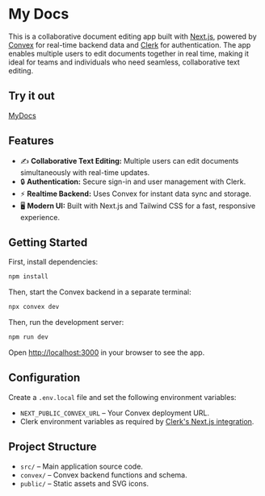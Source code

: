 # My Docs

This is a collaborative document editing app built with [Next.js](https://nextjs.org), powered by [Convex](https://convex.dev) for real-time backend data and [Clerk](https://clerk.com) for authentication. The app enables multiple users to edit documents together in real time, making it ideal for teams and individuals who need seamless, collaborative text editing.

## Try it out

[MyDocs](https://my-docs-blue.vercel.app/)

## Features

- ✍️ **Collaborative Text Editing:** Multiple users can edit documents simultaneously with real-time updates.
- 🔒 **Authentication:** Secure sign-in and user management with Clerk.
- ⚡ **Realtime Backend:** Uses Convex for instant data sync and storage.
- 🖥️ **Modern UI:** Built with Next.js and Tailwind CSS for a fast, responsive experience.

## Getting Started

First, install dependencies:

```bash
npm install
```

Then, start the Convex backend in a separate terminal:

```bash
npx convex dev
```

Then, run the development server:

```bash
npm run dev
```

Open [http://localhost:3000](http://localhost:3000) in your browser to see the app.

## Configuration

Create a `.env.local` file and set the following environment variables:

- `NEXT_PUBLIC_CONVEX_URL` – Your Convex deployment URL.
- Clerk environment variables as required by [Clerk's Next.js integration](https://clerk.com/docs/quickstarts/nextjs).

## Project Structure

- `src/` – Main application source code.
- `convex/` – Convex backend functions and schema.
- `public/` – Static assets and SVG icons.
